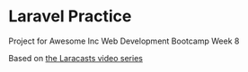 # Laravel Practice
Project for Awesome Inc Web Development Bootcamp Week 8

Based on [the Laracasts video series](https://laracasts.com/series/laravel-6-from-scratch)